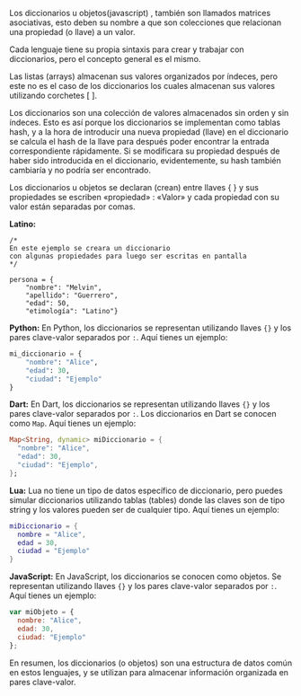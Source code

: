Los diccionarios u objetos(javascript) , también son llamados matrices asociativas, esto deben su nombre a que son colecciones que relacionan una propiedad (o llave) a un valor.

Cada lenguaje tiene su propia sintaxis para crear y trabajar con diccionarios, pero el concepto general es el mismo.

Las listas (arrays) almacenan sus valores organizados por índeces, pero este no es el caso de los diccionarios los cuales almacenan sus valores utilizando corchetes [ ].

Los diccionarios son una colección de valores almacenados sin orden y sin índeces. Esto es así porque los diccionarios se implementan como tablas hash, y a la hora de introducir una nueva propiedad (llave) en el diccionario se calcula el hash de la llave para después poder encontrar la entrada correspondiente rápidamente. Si se modificara su propiedad después de haber sido introducida en el diccionario, evidentemente, su hash también cambiaría y no podría ser encontrado.

Los diccionarios u objetos se declaran (crean) entre llaves { } y sus propiedades se escriben «propiedad» : «Valor» y cada propiedad con su valor están separadas por comas.

**Latino:**
```
/*
En este ejemplo se creara un diccionario
con algunas propiedades para luego ser escritas en pantalla
*/

persona = {
    "nombre": "Melvin", 
    "apellido": "Guerrero", 
    "edad": 50, 
    "etimología": "Latino"}
```

**Python:**
En Python, los diccionarios se representan utilizando llaves `{}` y los pares clave-valor separados por `:`. Aquí tienes un ejemplo:

```python
mi_diccionario = {
    "nombre": "Alice",
    "edad": 30,
    "ciudad": "Ejemplo"
}
```

**Dart:**
En Dart, los diccionarios se representan utilizando llaves `{}` y los pares clave-valor separados por `:`. Los diccionarios en Dart se conocen como `Map`. Aquí tienes un ejemplo:

```dart
Map<String, dynamic> miDiccionario = {
  "nombre": "Alice",
  "edad": 30,
  "ciudad": "Ejemplo",
};
```

**Lua:**
Lua no tiene un tipo de datos específico de diccionario, pero puedes simular diccionarios utilizando tablas (tables) donde las claves son de tipo string y los valores pueden ser de cualquier tipo. Aquí tienes un ejemplo:

```lua
miDiccionario = {
  nombre = "Alice",
  edad = 30,
  ciudad = "Ejemplo"
}
```

**JavaScript:**
En JavaScript, los diccionarios se conocen como objetos. Se representan utilizando llaves `{}` y los pares clave-valor separados por `:`. Aquí tienes un ejemplo:

```javascript
var miObjeto = {
  nombre: "Alice",
  edad: 30,
  ciudad: "Ejemplo"
};
```

En resumen, los diccionarios (o objetos) son una estructura de datos común en estos lenguajes, y se utilizan para almacenar información organizada en pares clave-valor.
